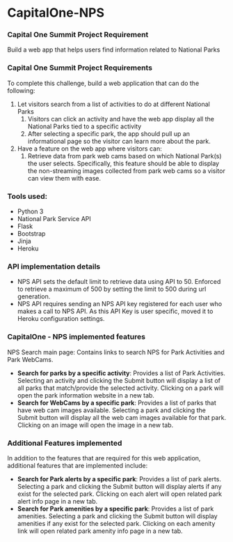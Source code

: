 # CapitalOne-NPS

### Capital One Summit Project Requirement

Build a web app that helps users find information related to National Parks


### Capital One Summit Project Requirements

To complete this challenge, build a web application that can do the following:

1. Let visitors search from a list of activities to do at different National Parks
	1. Visitors can click an activity and have the web app display all the National Parks tied to a specific activity
	2. After selecting a specific park, the app should pull up an informational page so the visitor can learn more about
	the park.
2. Have a feature on the web app where visitors can: 
	1. Retrieve data from park web cams based on which National Park(s) the user selects. Specifically, this feature
	should be able to display the non-streaming images collected from park web cams so a visitor can view them with ease.


### Tools used:

* Python 3
* National Park Service API
* Flask
* Bootstrap
* Jinja
* Heroku


### API implementation details

* NPS API sets the default limit to retrieve data using API to 50. Enforced to retrieve a maximum of 500 by setting the limit to 500 during url generation.
* NPS API requires sending an NPS API key registered for each user who makes a call to NPS API. As this API Key is user specific, moved it to Heroku configuration 	settings.


### CapitalOne - NPS implemented features

NPS Search main page: Contains links to search NPS for Park Activities and Park WebCams.

* **Search for parks by a specific activity**: Provides a list of Park Activities. Selecting an activity and clicking the Submit button will display a list of all parks that match/provide the selected activity. Clicking on a park will open the park information website in a new tab.
* **Search for WebCams by a specific park**: Provides a list of parks that have web cam images available. Selecting a park and clicking the Submit button will display all the web cam images available for that park. Clicking on an image will open the image in a new tab.
	
	
### Additional Features implemented

In addition to the features that are required for this web application, additional features that are implemented include:

* **Search for Park alerts by a specific park**: Provides a list of park alerts. Selecting a park and clicking the Submit button will display alerts if any exist for the selected park. Clicking on each alert will open related park alert info page in a new tab.
* **Search for Park amenities by a specific park**: Provides a list of park amenities. Selecting a park and clicking the Submit button will display amenities if any exist for the selected park. Clicking on each amenity link will open related park amenity info page in a new tab.
	
